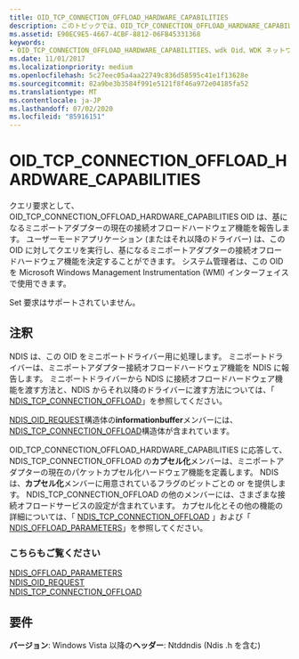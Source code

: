 ```yaml
---
title: OID_TCP_CONNECTION_OFFLOAD_HARDWARE_CAPABILITIES
description: このトピックでは、OID_TCP_CONNECTION_OFFLOAD_HARDWARE_CAPABILITIES オブジェクト識別子 (OID) について説明します。
ms.assetid: E90EC9E5-4667-4CBF-8812-06FB45331368
keywords:
- OID_TCP_CONNECTION_OFFLOAD_HARDWARE_CAPABILITIES、wdk Oid、WDK ネットワークオブジェクト識別子、WDK ネットワーク Oid
ms.date: 11/01/2017
ms.localizationpriority: medium
ms.openlocfilehash: 5c27eec05a4aa22749c836d58595c41e1f13628e
ms.sourcegitcommit: 82a9be3b3584f991e5121f8f46a972e04185fa52
ms.translationtype: MT
ms.contentlocale: ja-JP
ms.lasthandoff: 07/02/2020
ms.locfileid: "85916151"
---
```

# <a name="oid_tcp_connection_offload_hardware_capabilities"></a>OID_TCP_CONNECTION_OFFLOAD_HARDWARE_CAPABILITIES

クエリ要求として、OID_TCP_CONNECTION_OFFLOAD_HARDWARE_CAPABILITIES OID は、基になるミニポートアダプターの現在の接続オフロードハードウェア機能を報告します。 ユーザーモードアプリケーション (またはそれ以降のドライバー) は、この OID に対してクエリを実行し、基になるミニポートアダプターの接続オフロードハードウェア機能を決定することができます。 システム管理者は、この OID を Microsoft Windows Management Instrumentation (WMI) インターフェイスで使用できます。

Set 要求はサポートされていません。

## <a name="remarks"></a>注釈

NDIS は、この OID をミニポートドライバー用に処理します。 ミニポートドライバーは、ミニポートアダプター接続オフロードハードウェア機能を NDIS に報告します。 ミニポートドライバーから NDIS に接続オフロードハードウェア機能を渡す方法と、NDIS からそれ以降のドライバーに渡す方法については、「 [NDIS_TCP_CONNECTION_OFFLOAD](https://docs.microsoft.com/windows-hardware/drivers/ddi/ntddndis/ns-ntddndis-_ndis_tcp_connection_offload)」を参照してください。

[NDIS_OID_REQUEST](https://docs.microsoft.com/windows-hardware/drivers/ddi/ndis/ns-ndis-_ndis_oid_request)構造体の**informationbuffer**メンバーには、 [NDIS_TCP_CONNECTION_OFFLOAD](https://docs.microsoft.com/windows-hardware/drivers/ddi/ntddndis/ns-ntddndis-_ndis_tcp_connection_offload)構造体が含まれています。

OID_TCP_CONNECTION_OFFLOAD_HARDWARE_CAPABILITIES に応答して、NDIS_TCP_CONNECTION_OFFLOAD の**カプセル化**メンバーは、ミニポートアダプターの現在のパケットカプセル化ハードウェア機能を定義します。 NDIS は、**カプセル化**メンバーに用意されているフラグのビットごとの or を提供します。 NDIS_TCP_CONNECTION_OFFLOAD の他のメンバーには、さまざまな接続オフロードサービスの設定が含まれています。 カプセル化とその他の機能の詳細については、「 [NDIS_TCP_CONNECTION_OFFLOAD](https://docs.microsoft.com/windows-hardware/drivers/ddi/ntddndis/ns-ntddndis-_ndis_tcp_connection_offload) 」および「 [NDIS_OFFLOAD_PARAMETERS](https://docs.microsoft.com/windows-hardware/drivers/ddi/ntddndis/ns-ntddndis-_ndis_offload_parameters)」を参照してください。


### <a name="see-also"></a>こちらもご覧ください

[NDIS_OFFLOAD_PARAMETERS](https://docs.microsoft.com/windows-hardware/drivers/ddi/ntddndis/ns-ntddndis-_ndis_offload_parameters)  
[NDIS_OID_REQUEST](https://docs.microsoft.com/windows-hardware/drivers/ddi/ndis/ns-ndis-_ndis_oid_request)  
[NDIS_TCP_CONNECTION_OFFLOAD](https://docs.microsoft.com/windows-hardware/drivers/ddi/ntddndis/ns-ntddndis-_ndis_tcp_connection_offload)

## <a name="requirements"></a>要件

**バージョン**: Windows Vista 以降の**ヘッダー**: Ntddndis (Ndis .h を含む)

